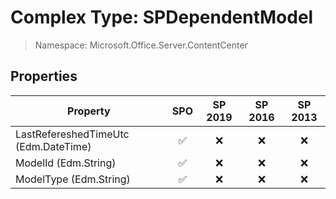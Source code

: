 # Complex Type: SPDependentModel

> Namespace: Microsoft.Office.Server.ContentCenter

## Properties

Property | SPO | SP 2019 | SP 2016 | SP 2013
----------|:---:|:-------:|:-------:|:-------:
LastRefereshedTimeUtc (Edm.DateTime) | ✅ | ❌ | ❌ | ❌
ModelId (Edm.String) | ✅ | ❌ | ❌ | ❌
ModelType (Edm.String) | ✅ | ❌ | ❌ | ❌